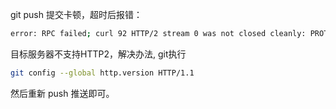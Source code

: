 git push 提交卡顿，超时后报错：

```sh
error: RPC failed; curl 92 HTTP/2 stream 0 was not closed cleanly: PROTOCOL_ERROR (err 1)
```

目标服务器不支持HTTP2，解决办法, git执行

```sh
git config --global http.version HTTP/1.1
```

然后重新 push 推送即可。